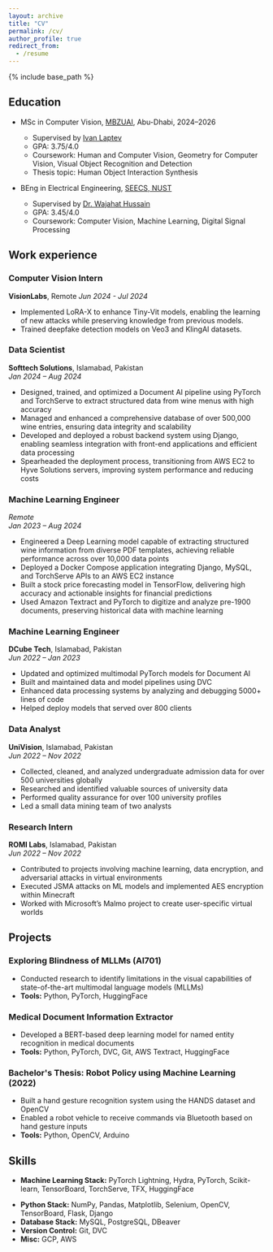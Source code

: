 ```yaml
---
layout: archive
title: "CV"
permalink: /cv/
author_profile: true
redirect_from:
  - /resume
---
```


{% include base_path %}

## Education
* MSc in Computer Vision, [MBZUAI](https://mbzuai.ac.ae/), Abu-Dhabi, 2024–2026  
  * Supervised by [Ivan Laptev](https://www.di.ens.fr/~laptev/)  
  * GPA: 3.75/4.0  
  * Coursework: Human and Computer Vision, Geometry for Computer Vision, Visual Object Recognition and Detection  
  * Thesis topic: Human Object Interaction Synthesis  

* BEng in Electrical Engineering, [SEECS, NUST](https://seecs.nust.edu.pk/)  
  * Supervised by [Dr. Wajahat Hussain](https://scholar.google.es/citations?user=W1p1zl4AAAAJ&hl=en)  
  * GPA: 3.45/4.0  
  * Coursework: Computer Vision, Machine Learning, Digital Signal Processing  

## Work experience
### Computer Vision Intern
**VisionLabs**, Remote
*Jun 2024 - Jul 2024*
* Implemented LoRA-X to enhance Tiny-Vit models, enabling the learning of new attacks while preserving knowledge from previous models.
* Trained deepfake detection models on Veo3 and KlingAI datasets.


### Data Scientist  
**Softtech Solutions**, Islamabad, Pakistan  
*Jan 2024 – Aug 2024*  
- Designed, trained, and optimized a Document AI pipeline using PyTorch and TorchServe to extract structured data from wine menus with high accuracy  
- Managed and enhanced a comprehensive database of over 500,000 wine entries, ensuring data integrity and scalability  
- Developed and deployed a robust backend system using Django, enabling seamless integration with front-end applications and efficient data processing  
- Spearheaded the deployment process, transitioning from AWS EC2 to Hyve Solutions servers, improving system performance and reducing costs  

### Machine Learning Engineer  
*Remote*  
*Jan 2023 – Aug 2024*  
- Engineered a Deep Learning model capable of extracting structured wine information from diverse PDF templates, achieving reliable performance across over 10,000 data points  
- Deployed a Docker Compose application integrating Django, MySQL, and TorchServe APIs to an AWS EC2 instance  
- Built a stock price forecasting model in TensorFlow, delivering high accuracy and actionable insights for financial predictions  
- Used Amazon Textract and PyTorch to digitize and analyze pre-1900 documents, preserving historical data with machine learning  

### Machine Learning Engineer  
**DCube Tech**, Islamabad, Pakistan  
*Jun 2022 – Jan 2023*  
- Updated and optimized multimodal PyTorch models for Document AI  
- Built and maintained data and model pipelines using DVC  
- Enhanced data processing systems by analyzing and debugging 5000+ lines of code  
- Helped deploy models that served over 800 clients  

### Data Analyst  
**UniVision**, Islamabad, Pakistan  
*Jun 2022 – Nov 2022*  
- Collected, cleaned, and analyzed undergraduate admission data for over 500 universities globally  
- Researched and identified valuable sources of university data  
- Performed quality assurance for over 100 university profiles  
- Led a small data mining team of two analysts  

### Research Intern  
**ROMI Labs**, Islamabad, Pakistan  
*Jun 2022 – Nov 2022*  
- Contributed to projects involving machine learning, data encryption, and adversarial attacks in virtual environments  
- Executed JSMA attacks on ML models and implemented AES encryption within Minecraft  
- Worked with Microsoft’s Malmo project to create user-specific virtual worlds  

<!--
* Summer 2015: Research Assistant  
  * GitHub University  
  * Duties included: Tagging issues  
  * Supervisor: Professor Git  
-->

## Projects

### Exploring Blindness of MLLMs (AI701)  
- Conducted research to identify limitations in the visual capabilities of state-of-the-art multimodal language models (MLLMs)  
- **Tools:** Python, PyTorch, HuggingFace  

### Medical Document Information Extractor  
- Developed a BERT-based deep learning model for named entity recognition in medical documents  
- **Tools:** Python, PyTorch, DVC, Git, AWS Textract, HuggingFace  

### Bachelor's Thesis: Robot Policy using Machine Learning (2022)  
- Built a hand gesture recognition system using the HANDS dataset and OpenCV  
- Enabled a robot vehicle to receive commands via Bluetooth based on hand gesture inputs  
- **Tools:** Python, OpenCV, Arduino  

## Skills

- **Machine Learning Stack:** PyTorch Lightning, Hydra, PyTorch,  Scikit-learn, TensorBoard, TorchServe, TFX, HuggingFace  
<!-- TensorFlow, Keras, -->
- **Python Stack:** NumPy, Pandas, Matplotlib, Selenium, OpenCV, TensorBoard, Flask, Django  
- **Database Stack:** MySQL, PostgreSQL, DBeaver  
- **Version Control:** Git, DVC  
- **Misc:** GCP, AWS  

<!--
## Publications
<ul>{% for post in site.publications reversed %}
  {% include archive-single-cv.html %}
{% endfor %}</ul>

## Talks
<ul>{% for post in site.talks reversed %}
  {% include archive-single-talk-cv.html %}
{% endfor %}</ul>

## Teaching
<ul>{% for post in site.teaching reversed %}
  {% include archive-single-cv.html %}
{% endfor %}</ul>

## Service and leadership
* Currently signed in to 43 different slack teams
-->
